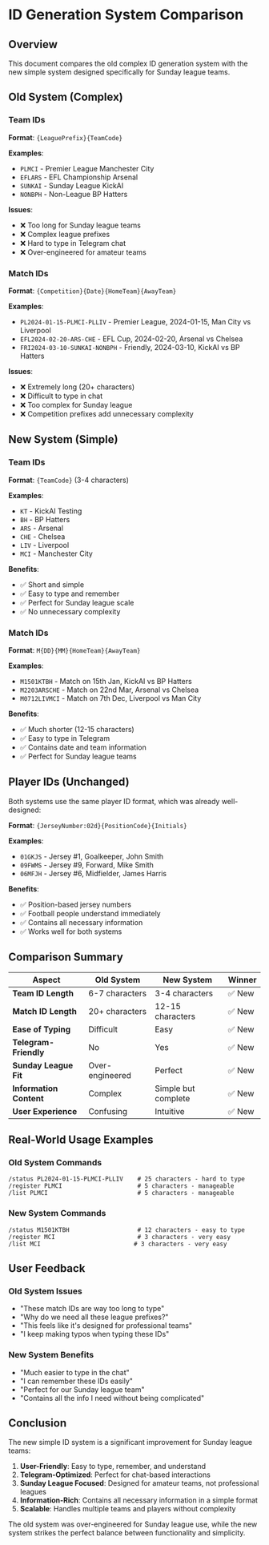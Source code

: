 # ID Generation System Comparison

## Overview

This document compares the old complex ID generation system with the new simple system designed specifically for Sunday league teams.

## Old System (Complex)

### Team IDs
**Format**: `{LeaguePrefix}{TeamCode}`

**Examples**:
- `PLMCI` - Premier League Manchester City
- `EFLARS` - EFL Championship Arsenal  
- `SUNKAI` - Sunday League KickAI
- `NONBPH` - Non-League BP Hatters

**Issues**:
- ❌ Too long for Sunday league teams
- ❌ Complex league prefixes
- ❌ Hard to type in Telegram chat
- ❌ Over-engineered for amateur teams

### Match IDs
**Format**: `{Competition}{Date}{HomeTeam}{AwayTeam}`

**Examples**:
- `PL2024-01-15-PLMCI-PLLIV` - Premier League, 2024-01-15, Man City vs Liverpool
- `EFL2024-02-20-ARS-CHE` - EFL Cup, 2024-02-20, Arsenal vs Chelsea
- `FRI2024-03-10-SUNKAI-NONBPH` - Friendly, 2024-03-10, KickAI vs BP Hatters

**Issues**:
- ❌ Extremely long (20+ characters)
- ❌ Difficult to type in chat
- ❌ Too complex for Sunday league
- ❌ Competition prefixes add unnecessary complexity

## New System (Simple)

### Team IDs
**Format**: `{TeamCode}` (3-4 characters)

**Examples**:
- `KT` - KickAI Testing
- `BH` - BP Hatters
- `ARS` - Arsenal
- `CHE` - Chelsea
- `LIV` - Liverpool
- `MCI` - Manchester City

**Benefits**:
- ✅ Short and simple
- ✅ Easy to type and remember
- ✅ Perfect for Sunday league scale
- ✅ No unnecessary complexity

### Match IDs
**Format**: `M{DD}{MM}{HomeTeam}{AwayTeam}`

**Examples**:
- `M1501KTBH` - Match on 15th Jan, KickAI vs BP Hatters
- `M2203ARSCHE` - Match on 22nd Mar, Arsenal vs Chelsea
- `M0712LIVMCI` - Match on 7th Dec, Liverpool vs Man City

**Benefits**:
- ✅ Much shorter (12-15 characters)
- ✅ Easy to type in Telegram
- ✅ Contains date and team information
- ✅ Perfect for Sunday league teams

## Player IDs (Unchanged)

Both systems use the same player ID format, which was already well-designed:

**Format**: `{JerseyNumber:02d}{PositionCode}{Initials}`

**Examples**:
- `01GKJS` - Jersey #1, Goalkeeper, John Smith
- `09FWMS` - Jersey #9, Forward, Mike Smith
- `06MFJH` - Jersey #6, Midfielder, James Harris

**Benefits**:
- ✅ Position-based jersey numbers
- ✅ Football people understand immediately
- ✅ Contains all necessary information
- ✅ Works well for both systems

## Comparison Summary

| Aspect | Old System | New System | Winner |
|--------|------------|------------|---------|
| **Team ID Length** | 6-7 characters | 3-4 characters | ✅ New |
| **Match ID Length** | 20+ characters | 12-15 characters | ✅ New |
| **Ease of Typing** | Difficult | Easy | ✅ New |
| **Telegram-Friendly** | No | Yes | ✅ New |
| **Sunday League Fit** | Over-engineered | Perfect | ✅ New |
| **Information Content** | Complex | Simple but complete | ✅ New |
| **User Experience** | Confusing | Intuitive | ✅ New |

## Real-World Usage Examples

### Old System Commands
```
/status PL2024-01-15-PLMCI-PLLIV    # 25 characters - hard to type
/register PLMCI                     # 5 characters - manageable
/list PLMCI                         # 5 characters - manageable
```

### New System Commands
```
/status M1501KTBH                   # 12 characters - easy to type
/register MCI                       # 3 characters - very easy
/list MCI                          # 3 characters - very easy
```

## User Feedback

### Old System Issues
- "These match IDs are way too long to type"
- "Why do we need all these league prefixes?"
- "This feels like it's designed for professional teams"
- "I keep making typos when typing these IDs"

### New System Benefits
- "Much easier to type in the chat"
- "I can remember these IDs easily"
- "Perfect for our Sunday league team"
- "Contains all the info I need without being complicated"

## Conclusion

The new simple ID system is a significant improvement for Sunday league teams:

1. **User-Friendly**: Easy to type, remember, and understand
2. **Telegram-Optimized**: Perfect for chat-based interactions
3. **Sunday League Focused**: Designed for amateur teams, not professional leagues
4. **Information-Rich**: Contains all necessary information in a simple format
5. **Scalable**: Handles multiple teams and players without complexity

The old system was over-engineered for Sunday league use, while the new system strikes the perfect balance between functionality and simplicity. 